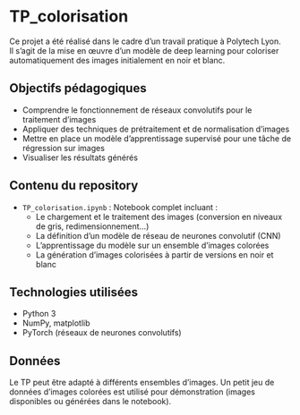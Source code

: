 ﻿# TP_colorisation
Ce projet a été réalisé dans le cadre d’un travail pratique à Polytech Lyon.  
Il s’agit de la mise en œuvre d’un modèle de deep learning pour coloriser automatiquement des images initialement en noir et blanc.

## Objectifs pédagogiques

- Comprendre le fonctionnement de réseaux convolutifs pour le traitement d’images
- Appliquer des techniques de prétraitement et de normalisation d’images
- Mettre en place un modèle d’apprentissage supervisé pour une tâche de régression sur images
- Visualiser les résultats générés

## Contenu du repository

- `TP_colorisation.ipynb` : Notebook complet incluant :
  - Le chargement et le traitement des images (conversion en niveaux de gris, redimensionnement…)
  - La définition d’un modèle de réseau de neurones convolutif (CNN)
  - L’apprentissage du modèle sur un ensemble d’images colorées
  - La génération d’images colorisées à partir de versions en noir et blanc

## Technologies utilisées

- Python 3
- NumPy, matplotlib
- PyTorch (réseaux de neurones convolutifs)

## Données

Le TP peut être adapté à différents ensembles d’images. Un petit jeu de données d’images colorées est utilisé pour démonstration (images disponibles ou générées dans le notebook).
